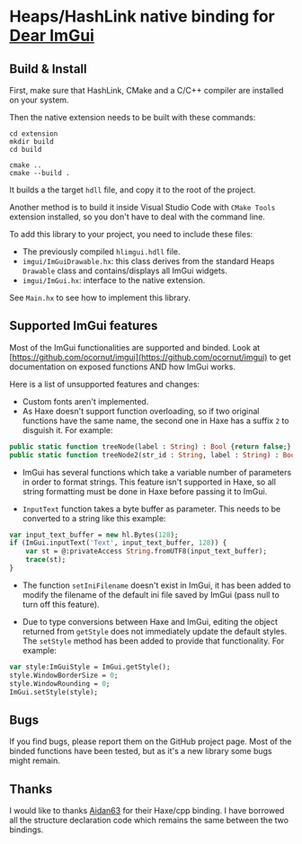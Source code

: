 # Heaps/HashLink native binding for [Dear ImGui](https://github.com/ocornut/imgui)

## Build & Install
First, make sure that HashLink, CMake and a C/C++ compiler are installed on your system.

Then the native extension needs to be built with these commands:

```
cd extension
mkdir build
cd build

cmake ..
cmake --build .
```
It builds a the target `hdll` file, and copy it to the root of the project.

Another method is to build it inside Visual Studio Code with `CMake Tools` extension installed, so you don't have to deal with the command line.

To add this library to your project, you need to include these files:

- The previously compiled `hlimgui.hdll` file.
- `imgui/ImGuiDrawable.hx`: this class derives from the standard Heaps `Drawable` class and contains/displays all ImGui widgets.
- `imgui/ImGui.hx`: interface to the native extension.

See `Main.hx` to see how to implement this library.

## Supported ImGui features
Most of the ImGui functionalities are supported and binded. Look at  [https://github.com/ocornut/imgui](https://github.com/ocornut/imgui) to get documentation on exposed functions AND how ImGui works.

Here is a list of unsupported features and changes:

- Custom fonts aren't implemented.
- As Haxe doesn't support function overloading, so if two original functions have the same name, the second one in Haxe has a suffix `2` to disguish it. For example:
```haxe
public static function treeNode(label : String) : Bool {return false;}
public static function treeNode2(str_id : String, label : String) : Bool {return false;}
```
- ImGui has several functions which take a variable number of parameters in order to format strings. This feature isn't supported in Haxe, so all string formatting must be done in Haxe before passing it to ImGui.

- `InputText` function takes a byte buffer as parameter. This needs to be converted to a string like this example:
```haxe
var input_text_buffer = new hl.Bytes(128);
if (ImGui.inputText('Text', input_text_buffer, 128)) {
    var st = @:privateAccess String.fromUTF8(input_text_buffer);
    trace(st);
}
```
- The function `setIniFilename` doesn't exist in ImGui, it has been added to modify the filename of the default ini file saved by ImGui (pass null to turn off this feature).

- Due to type conversions between Haxe and ImGui, editing the object returned from `getStyle` does not immediately update the default styles. The `setStyle` method has been added to provide that functionality. For example:
```haxe
var style:ImGuiStyle = ImGui.getStyle();
style.WindowBorderSize = 0;
style.WindowRounding = 0;
ImGui.setStyle(style);
```

## Bugs
If you find bugs, please report them on the GitHub project page. Most of the binded functions have been tested, but as it's a new library some bugs might remain.

## Thanks
I would like to thanks [Aidan63](https://github.com/Aidan63/linc_imgui) for their Haxe/cpp binding. I have borrowed all the structure declaration code which remains the same between the two bindings.
